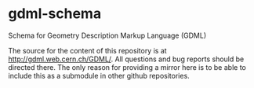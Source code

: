 # gdml-schema

Schema for Geometry Description Markup Language (GDML)

The source for the content of this repository is at http://gdml.web.cern.ch/GDML/. All questions and bug reports should be directed there. The only reason for providing a mirror here is to be able to include this as a submodule in other github repositories.

